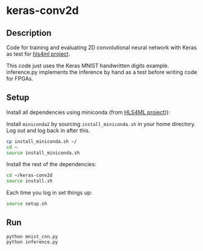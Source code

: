 # keras-conv2d

## Description

Code for training and evaluating 2D convolutional neural network with Keras as test for [hls4ml project](https://github.com/hls-fpga-machine-learning/HLS4ML).

This code just uses the Keras MNIST handwritten digits example.  inference.py implements the inference by hand as a test before writing code for FPGAs. 

## Setup

Install all dependencies using miniconda (from [HLS4ML project](https://github.com/hls-fpga-machine-learning/keras-training))):

Install `miniconda2` by sourcing `install_miniconda.sh` in your home directory. Log out and log back in after this.
```bash
cp install_miniconda.sh ~/
cd ~
source install_miniconda.sh
```

Install the rest of the dependencies:
```bash
cd ~/keras-conv2d
source install.sh
```

Each time you log in set things up:
```bash
source setup.sh
```

## Run
```
python mnist_cnn.py
python inference.py
```
